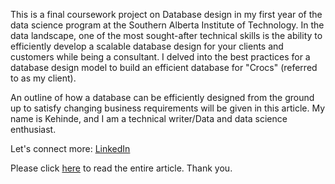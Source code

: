 This is a final coursework project on Database design in my first year of the data science program at the Southern Alberta Institute of Technology. In the data landscape, one of the most sought-after technical skills is the ability to efficiently develop a scalable database design for your clients and customers while being a consultant. I delved into the best practices for a database design model to build an efficient database for "Crocs" (referred to as my client). 

An outline of how a database can be efficiently designed from the ground up to satisfy changing business requirements will be given in this article. My name is Kehinde, and I am a technical writer/Data and data science enthusiast. 

Let's connect more: [LinkedIn](https://www.linkedin.com/in/adeniran-olanrewaju/)

Please click [here]() to read the entire article. Thank you.
